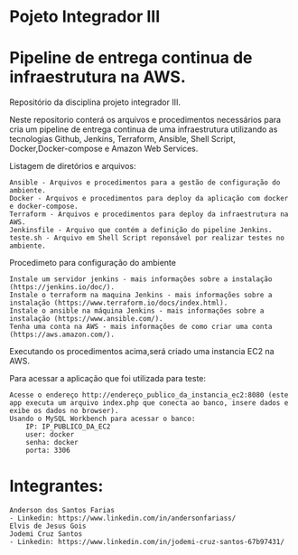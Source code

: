 # Pojeto Integrador III
# Pipeline de entrega continua de infraestrutura na AWS.
Repositório da disciplina projeto integrador III.

Neste repositorio conterá os arquivos e procedimentos necessários para cria um pipeline de entrega continua de uma infraestrutura utilizando as tecnologias Github, Jenkins, Terraform, Ansible, Shell Script, Docker,Docker-compose e Amazon Web Services.

Listagem de diretórios e arquivos:
		
	Ansible - Arquivos e procedimentos para a gestão de configuração do ambiente.
	Docker - Arquivos e procedimentos para deploy da aplicação com docker e docker-compose.
	Terraform - Arquivos e procedimentos para deploy da infraestrutura na AWS.
  	Jenkinsfile - Arquivo que contém a definição do pipeline Jenkins.
	teste.sh - Arquivo em Shell Script reponsável por realizar testes no ambiente.

Procedimeto para configuração do ambiente
	
	Instale um servidor jenkins - mais informações sobre a instalação (https://jenkins.io/doc/).
	Instale o terraform na maquina Jenkins - mais informações sobre a instalação (https://www.terraform.io/docs/index.html).
	Instale o ansible na máquina Jenkins - mais informações sobre a instalação (https://www.ansible.com/).
	Tenha uma conta na AWS - mais informações de como criar uma conta (https://aws.amazon.com/).
	

Executando os procedimentos acima,será criado uma instancia EC2 na AWS.

Para acessar a aplicação que foi utilizada para teste:
	
	Acesse o endereço http://endereço_publico_da_instancia_ec2:8080 (este app executa um arquivo index.php que conecta ao banco, insere dados e exibe os dados no browser).
	Usando o MySQL Workbench para acessar o banco:
		IP: IP_PUBLICO_DA_EC2
		user: docker
		senha: docker
		porta: 3306


# Integrantes:
	
	Anderson dos Santos Farias
	- Linkedin: https://www.linkedin.com/in/andersonfariass/
	Elvis de Jesus Gois
	Jodemi Cruz Santos
	- Linkedin: https://www.linkedin.com/in/jodemi-cruz-santos-67b97431/	
